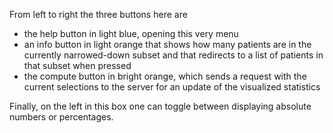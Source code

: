 From left to right the three buttons here are

- the help button in light blue, opening this very menu
- an info button in light orange that shows how many patients are in the currently 
narrowed-down subset and that redirects to a list of patients in that subset when 
pressed
- the compute button in bright orange, which sends a request with the current selections 
to the server for an update of the visualized statistics

Finally, on the left in this box one can toggle between displaying absolute numbers 
or percentages.